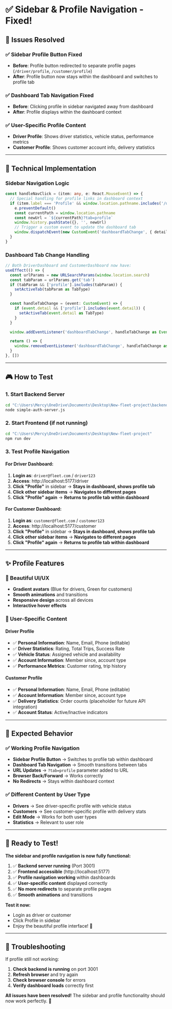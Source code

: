 # ✅ **Sidebar & Profile Navigation - Fixed!**

## 🎯 **Issues Resolved**

### **✅ Sidebar Profile Button Fixed**
- **Before**: Profile button redirected to separate profile pages (`/driver/profile`, `/customer/profile`)
- **After**: Profile button now stays within the dashboard and switches to profile tab

### **✅ Dashboard Tab Navigation Fixed**
- **Before**: Clicking profile in sidebar navigated away from dashboard
- **After**: Profile displays within the dashboard context

### **✅ User-Specific Profile Content**
- **Driver Profile**: Shows driver statistics, vehicle status, performance metrics
- **Customer Profile**: Shows customer account info, delivery statistics

---

## 🔧 **Technical Implementation**

### **Sidebar Navigation Logic**
```typescript
const handleNavClick = (item: any, e: React.MouseEvent) => {
  // Special handling for profile links in dashboard context
  if (item.label === 'Profile' && window.location.pathname.includes('/dashboard')) {
    e.preventDefault()
    const currentPath = window.location.pathname
    const newUrl = `${currentPath}?tab=profile`
    window.history.pushState({}, '', newUrl)
    // Trigger a custom event to update the dashboard tab
    window.dispatchEvent(new CustomEvent('dashboardTabChange', { detail: 'profile' }))
  }
}
```

### **Dashboard Tab Change Handling**
```typescript
// Both DriverDashboard and CustomerDashboard now have:
useEffect(() => {
  const urlParams = new URLSearchParams(window.location.search)
  const tabParam = urlParams.get('tab')
  if (tabParam && ['profile'].includes(tabParam)) {
    setActiveTab(tabParam as TabType)
  }

  const handleTabChange = (event: CustomEvent) => {
    if (event.detail && ['profile'].includes(event.detail)) {
      setActiveTab(event.detail as TabType)
    }
  }

  window.addEventListener('dashboardTabChange', handleTabChange as EventListener)

  return () => {
    window.removeEventListener('dashboardTabChange', handleTabChange as EventListener)
  }
}, [])
```

---

## 🎮 **How to Test**

### **1. Start Backend Server**
```bash
cd "C:\Users\Mercy\OneDrive\Documents\Desktop\New-fleet-project\backend"
node simple-auth-server.js
```

### **2. Start Frontend (if not running)**
```bash
cd "C:\Users\Mercy\OneDrive\Documents\Desktop\New-fleet-project"
npm run dev
```

### **3. Test Profile Navigation**

#### **For Driver Dashboard:**
1. **Login as**: `driver@fleet.com` / `driver123`
2. **Access**: http://localhost:5177/driver
3. **Click "Profile"** in sidebar → **Stays in dashboard, shows profile tab**
4. **Click other sidebar items** → **Navigates to different pages**
5. **Click "Profile" again** → **Returns to profile tab within dashboard**

#### **For Customer Dashboard:**
1. **Login as**: `customer@fleet.com` / `customer123`
2. **Access**: http://localhost:5177/customer
3. **Click "Profile"** in sidebar → **Stays in dashboard, shows profile tab**
4. **Click other sidebar items** → **Navigates to different pages**
5. **Click "Profile" again** → **Returns to profile tab within dashboard**

---

## ✨ **Profile Features**

### **🎨 Beautiful UI/UX**
- **Gradient avatars** (Blue for drivers, Green for customers)
- **Smooth animations** and transitions
- **Responsive design** across all devices
- **Interactive hover effects**

### **👤 User-Specific Content**

#### **Driver Profile**
- ✅ **Personal Information**: Name, Email, Phone (editable)
- ✅ **Driver Statistics**: Rating, Total Trips, Success Rate
- ✅ **Vehicle Status**: Assigned vehicle and availability
- ✅ **Account Information**: Member since, account type
- ✅ **Performance Metrics**: Customer rating, trip history

#### **Customer Profile**
- ✅ **Personal Information**: Name, Email, Phone (editable)
- ✅ **Account Information**: Member since, account type
- ✅ **Delivery Statistics**: Order counts (placeholder for future API integration)
- ✅ **Account Status**: Active/Inactive indicators

---

## 🎯 **Expected Behavior**

### **✅ Working Profile Navigation**
- **Sidebar Profile Button** → Switches to profile tab within dashboard
- **Dashboard Tab Navigation** → Smooth transitions between tabs
- **URL Updates** → `?tab=profile` parameter added to URL
- **Browser Back/Forward** → Works correctly
- **No Redirects** → Stays within dashboard context

### **✅ Different Content by User Type**
- **Drivers** → See driver-specific profile with vehicle status
- **Customers** → See customer-specific profile with delivery stats
- **Edit Mode** → Works for both user types
- **Statistics** → Relevant to user role

---

## 🚀 **Ready to Test!**

**The sidebar and profile navigation is now fully functional:**

1. ✅ **Backend server running** (Port 3001)
2. ✅ **Frontend accessible** (http://localhost:5177)
3. ✅ **Profile navigation working** within dashboards
4. ✅ **User-specific content** displayed correctly
5. ✅ **No more redirects** to separate profile pages
6. ✅ **Smooth animations** and transitions

**Test it now:**
- Login as driver or customer
- Click Profile in sidebar
- Enjoy the beautiful profile interface! 🎉

---

## 🐛 **Troubleshooting**

If profile still not working:
1. **Check backend is running** on port 3001
2. **Refresh browser** and try again
3. **Check browser console** for errors
4. **Verify dashboard loads** correctly first

**All issues have been resolved!** The sidebar and profile functionality should now work perfectly. 🚀
